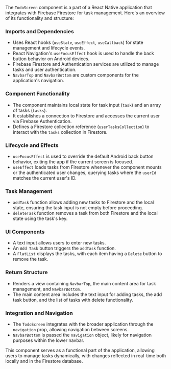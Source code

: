The `TodoScreen` component is a part of a React Native application that integrates with Firebase Firestore for task management. Here's an overview of its functionality and structure:

### Imports and Dependencies
- Uses React hooks (`useState`, `useEffect`, `useCallback`) for state management and lifecycle events.
- React Navigation's `useFocusEffect` hook is used to handle the back button behavior on Android devices.
- Firebase Firestore and Authentication services are utilized to manage tasks and user authentication.
- `NavbarTop` and `NavbarBottom` are custom components for the application's navigation.

### Component Functionality
- The component maintains local state for task input (`task`) and an array of tasks (`tasks`).
- It establishes a connection to Firestore and accesses the current user via Firebase Authentication.
- Defines a Firestore collection reference (`userTasksCollection`) to interact with the `tasks` collection in Firestore.

### Lifecycle and Effects
- `useFocusEffect` is used to override the default Android back button behavior, exiting the app if the current screen is focused.
- `useEffect` loads tasks from Firestore whenever the component mounts or the authenticated user changes, querying tasks where the `userId` matches the current user's ID.

### Task Management
- `addTask` function allows adding new tasks to Firestore and the local state, ensuring the task input is not empty before proceeding.
- `deleteTask` function removes a task from both Firestore and the local state using the task's key.

### UI Components
- A text input allows users to enter new tasks.
- An `Add Task` button triggers the `addTask` function.
- A `FlatList` displays the tasks, with each item having a `Delete` button to remove the task.

### Return Structure
- Renders a view containing `NavbarTop`, the main content area for task management, and `NavbarBottom`.
- The main content area includes the text input for adding tasks, the add task button, and the list of tasks with delete functionality.

### Integration and Navigation
- The `TodoScreen` integrates with the broader application through the `navigation` prop, allowing navigation between screens.
- `NavbarBottom` is passed the `navigation` object, likely for navigation purposes within the lower navbar.

This component serves as a functional part of the application, allowing users to manage tasks dynamically, with changes reflected in real-time both locally and in the Firestore database.